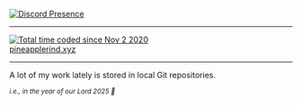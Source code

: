 <!--<img src="header.svg">-->
<a href="https://discord.com/users/700755958699261973"><img alt="Discord Presence" src="https://lanyard.cnrad.dev/api/700755958699261973?hideActivity=whenNotUsed"></a>

---


<a href="https://wakatime.com/@c19b4305-9066-4f18-ad61-4fb42152afd5"><img src="https://wakatime.com/badge/user/c19b4305-9066-4f18-ad61-4fb42152afd5.svg" alt="Total time coded since Nov 2 2020" /></a>
<br/>
<a href="https://pineapplerind.xyz">pineapplerind.xyz</a>

---

A lot of my work lately is stored in local Git repositories.

<i><sup>*i.e.*, in the year of our Lord 2025 🐇</sup></i>
